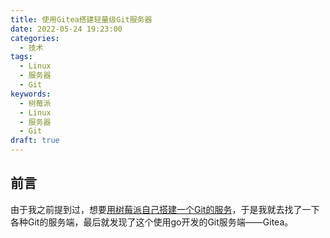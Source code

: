 ```yaml
---
title: 使用Gitea搭建轻量级Git服务器
date: 2022-05-24 19:23:00
categories: 
  - 技术
tags:
  - Linux
  - 服务器
  - Git
keywords: 
  - 树莓派
  - Linux
  - 服务器
  - Git
draft: true
---
```


## 前言
由于我之前提到过，想要[用树莓派自己搭建一个Git的服务](/post/23/)，于是我就去找了一下各种Git的服务端，最后就发现了这个使用go开发的Git服务端——Gitea。

